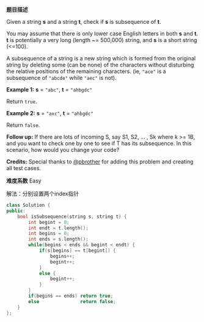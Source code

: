 **题目描述**

Given a string **s** and a string **t**, check if **s** is subsequence of **t**.

You may assume that there is only lower case English letters in both **s** and **t**. **t** is potentially a very long (length ~= 500,000) string, and **s** is a short string (<=100).

A subsequence of a string is a new string which is formed from the original string by deleting some (can be none) of the characters without disturbing the relative positions of the remaining characters. (ie, `"ace"` is a subsequence of `"abcde"` while `"aec"` is not).

**Example 1:**
**s** = `"abc"`, **t** = `"ahbgdc"`

Return `true`.

**Example 2:**
**s** = `"axc"`, **t** = `"ahbgdc"`

Return `false`.

**Follow up:**
If there are lots of incoming S, say S1, S2, ... , Sk where k >= 1B, and you want to check one by one to see if T has its subsequence. In this scenario, how would you change your code?

**Credits:**
Special thanks to [@pbrother](https://leetcode.com/pbrother/) for adding this problem and creating all test cases.

**难度系数**
Easy

解法：分别设置两个index指针

```c++
class Solution {
public:
    bool isSubsequence(string s, string t) {
        int begint = 0;
        int endt = t.length();
        int begins = 0;
        int ends = s.length();
        while(begins < ends && begint < endt) {
            if(s[begins] == t[begint]) {
                begins++;
                begint++;
            }
            else {
                begint++;
            }
        }
        if(begins == ends) return true;
        else               return false;
    }
};
```